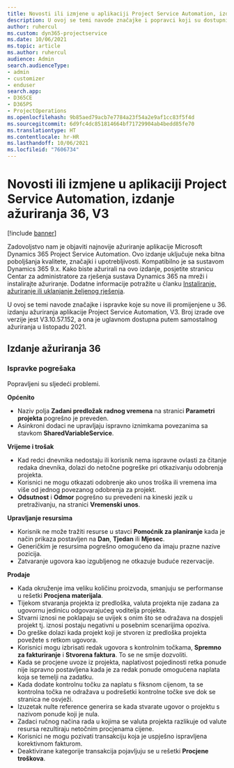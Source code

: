 ```yaml
---
title: Novosti ili izmjene u aplikaciji Project Service Automation, izdanje ažuriranja 36, V3
description: U ovoj se temi navode značajke i popravci koji su dostupni u ažuriranom izdanju 36, V3, sustava Microsoft Dynamics 365 Project Service Automation.
author: ruhercul
ms.custom: dyn365-projectservice
ms.date: 10/06/2021
ms.topic: article
ms.author: ruhercul
audience: Admin
search.audienceType:
- admin
- customizer
- enduser
search.app:
- D365CE
- D365PS
- ProjectOperations
ms.openlocfilehash: 9b85aed79acb7e7784a23f54a2e9af1cc83f5f4d
ms.sourcegitcommit: 6d9fc4dc851814664bf71729904ab4bedd85fe70
ms.translationtype: HT
ms.contentlocale: hr-HR
ms.lasthandoff: 10/06/2021
ms.locfileid: "7606734"
---
```

# <a name="whats-new-or-changed-in-project-service-automation-update-release-36-v3"></a>Novosti ili izmjene u aplikaciji Project Service Automation, izdanje ažuriranja 36, V3

[!include [banner](../includes/psa-now-project-operations.md)]

Zadovoljstvo nam je objaviti najnovije ažuriranje aplikacije Microsoft Dynamics 365 Project Service Automation. Ovo izdanje uključuje neka bitna poboljšanja kvalitete, značajki i upotrebljivosti. Kompatibilno je sa sustavom Dynamics 365 9.x. Kako biste ažurirali na ovo izdanje, posjetite stranicu Centar za administratore za rješenja sustava Dynamics 365 na mreži i instalirajte ažuriranje. Dodatne informacije potražite u članku [Instaliranje, ažuriranje ili uklanjanje željenog rješenja](/power-platform/admin/install-remove-preferred-solution).

U ovoj se temi navode značajke i ispravke koje su nove ili promijenjene u 36. izdanju ažuriranja aplikacije Project Service Automation, V3. Broj izrade ove verzije jest V3.10.57.152, a ona je uglavnom dostupna putem samostalnog ažuriranja u listopadu 2021.

## <a name="update-release-36"></a>Izdanje ažuriranja 36

### <a name="bug-fixes"></a>Ispravke pogrešaka

Popravljeni su sljedeći problemi.

**Općenito**
- Naziv polja **Zadani predložak radnog vremena** na stranici **Parametri projekta** pogrešno je preveden.
- Asinkroni dodaci ne upravljaju ispravno iznimkama povezanima sa stavkom **SharedVariableService**.

**Vrijeme i trošak**
- Kad redci dnevnika nedostaju ili korisnik nema ispravne ovlasti za čitanje redaka dnevnika, dolazi do netočne pogreške pri otkazivanju odobrenja projekta.
- Korisnici ne mogu otkazati odobrenje ako unos troška ili vremena ima više od jednog povezanog odobrenja za projekt.
- **Odsutnost** i **Odmor** pogrešno su prevedeni na kineski jezik u pretraživanju, na stranici **Vremenski unos**.

**Upravljanje resursima**
- Korisnik ne može tražiti resurse u stavci **Pomoćnik za planiranje** kada je način prikaza postavljen na **Dan**, **Tjedan** ili **Mjesec**.
- Generičkim je resursima pogrešno omogućeno da imaju prazne nazive pozicija. 
- Zatvaranje ugovora kao izgubljenog ne otkazuje buduće rezervacije.

**Prodaje**
- Kada okruženje ima veliku količinu proizvoda, smanjuju se performanse u rešetki **Procjena materijala**.
- Tijekom stvaranja projekta iz predloška, valuta projekta nije zadana za ugovornu jedinicu odgovarajućeg voditelja projekta.
- Stvarni iznosi ne poklapaju se uvijek s onim što se odražava na dospjeli projekt tj. iznosi postaju negativni u posebnim scenarijima opoziva.
- Do greške dolazi kada projekt koji je stvoren iz predloška projekta povežete s retkom ugovora.
- Korisnici mogu izbrisati redak ugovora s kontrolnim točkama, **Spremno za fakturiranje** i **Stvorena faktura**. To se ne smije dozvoliti.
- Kada se procjene uvoze iz projekta, naplativost pojedinosti retka ponude nije ispravno postavljena kada je za redak ponude omogućena naplata koja se temelji na zadatku.
- Kada dodate kontrolnu točku za naplatu s fiksnom cijenom, ta se kontrolna točka ne odražava u podrešetki kontrolne točke sve dok se stranica ne osvježi.
- Izuzetak nulte reference generira se kada stvarate ugovor o projektu s nazivom ponude koji je nula.
- Zadaci ručnog načina rada u kojima se valuta projekta razlikuje od valute resursa rezultiraju netočnim procjenama cijene.
- Korisnici ne mogu pozivati transakciju koja je uspješno ispravljena korektivnom fakturom.
- Deaktivirane kategorije transakcija pojavljuju se u rešetki **Procjene troškova**.



